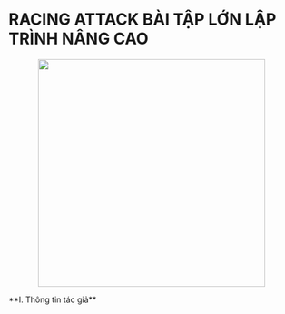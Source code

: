 # RACING ATTACK BÀI TẬP LỚN LẬP TRÌNH NÂNG CAO
<p align="center">
  <img src="https://github.com/user-attachments/assets/05c20436-05d2-4885-a43a-fa26a56ec70c" width="400">
</p>
**I. Thông tin tác giả**





